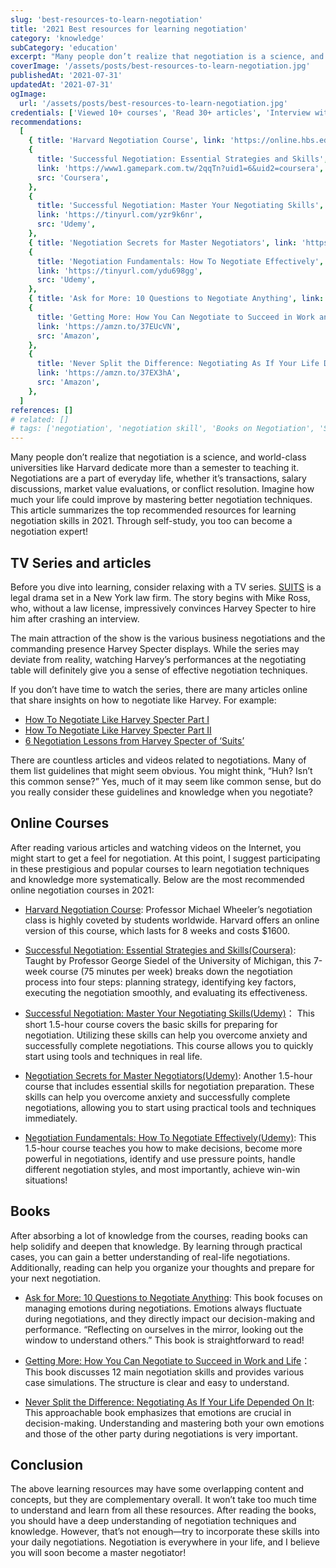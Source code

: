 ```yaml
---
slug: 'best-resources-to-learn-negotiation'
title: '2021 Best resources for learning negotiation'
category: 'knowledge'
subCategory: 'education'
excerpt: "Many people don’t realize that negotiation is a science, and world-class universities like Harvard dedicate more than a semester to teaching it. Negotiations are a part of everyday life, whether it’s transactions, salary discussions, market value evaluations, or conflict resolution. Imagine how much your life could improve by mastering better negotiation techniques. This article summarizes the top recommended resources for learning negotiation skills in 2021. Through self-study, you too can become a negotiation expert!"
coverImage: '/assets/posts/best-resources-to-learn-negotiation.jpg'
publishedAt: '2021-07-31'
updatedAt: '2021-07-31'
ogImage:
  url: '/assets/posts/best-resources-to-learn-negotiation.jpg'
credentials: ['Viewed 10+ courses', 'Read 30+ articles', 'Interview with 3 experts', 'Read 5 books']
recommendations:
  [
    { title: 'Harvard Negotiation Course', link: 'https://online.hbs.edu/courses/negotiation/', src: 'Harvard' },
    {
      title: 'Successful Negotiation: Essential Strategies and Skills',
      link: 'https://www1.gamepark.com.tw/2qqTn?uid1=6&uid2=coursera',
      src: 'Coursera',
    },
    {
      title: 'Successful Negotiation: Master Your Negotiating Skills',
      link: 'https://tinyurl.com/yzr9k6nr',
      src: 'Udemy',
    },
    { title: 'Negotiation Secrets for Master Negotiators', link: 'https://tinyurl.com/ygl3k6q6', src: 'Udemy' },
    {
      title: 'Negotiation Fundamentals: How To Negotiate Effectively',
      link: 'https://tinyurl.com/ydu698gg',
      src: 'Udemy',
    },
    { title: 'Ask for More: 10 Questions to Negotiate Anything', link: 'https://amzn.to/3g0SsLc', src: 'Amazon' },
    {
      title: 'Getting More: How You Can Negotiate to Succeed in Work and Life',
      link: 'https://amzn.to/37EUcVN',
      src: 'Amazon',
    },
    {
      title: 'Never Split the Difference: Negotiating As If Your Life Depended On It',
      link: 'https://amzn.to/37EX3hA',
      src: 'Amazon',
    },
  ]
references: []
# related: []
# tags: ['negotiation', 'negotiation skill', 'Books on Negotiation', 'Suits TV Series', 'Career Growth', 'Online Courses', 'Soft Skills]
---
```


Many people don’t realize that negotiation is a science, and world-class universities like Harvard dedicate more than a semester to teaching it. Negotiations are a part of everyday life, whether it’s transactions, salary discussions, market value evaluations, or conflict resolution. Imagine how much your life could improve by mastering better negotiation techniques. This article summarizes the top recommended resources for learning negotiation skills in 2021. Through self-study, you too can become a negotiation expert!

## TV Series and articles

Before you dive into learning, consider relaxing with a TV series. [SUITS](https://www.imdb.com/title/tt1632701/) is a legal drama set in a New York law firm. The story begins with Mike Ross, who, without a law license, impressively convinces Harvey Specter to hire him after crashing an interview.

The main attraction of the show is the various business negotiations and the commanding presence Harvey Specter displays. While the series may deviate from reality, watching Harvey’s performances at the negotiating table will definitely give you a sense of effective negotiation techniques.

If you don’t have time to watch the series, there are many articles online that share insights on how to negotiate like Harvey. For example:

* [How To Negotiate Like Harvey Specter Part I](https://www.linkedin.com/pulse/20140814142934-347559225-how-to-negotiate-like-harvey-specter/)
* [How To Negotiate Like Harvey Specter Part II](https://www.linkedin.com/pulse/20141204130253-347559225-how-to-negotiate-like-harvey-specter-part-ii/)
* [6 Negotiation Lessons from Harvey Specter of ‘Suits’](https://www.scotwork.com.au/negotiation-blog/2018/6-negotiation-lessons-from-harvey-spectre-of-suits/)

There are countless articles and videos related to negotiations. Many of them list guidelines that might seem obvious. You might think, “Huh? Isn’t this common sense?” Yes, much of it may seem like common sense, but do you really consider these guidelines and knowledge when you negotiate?

## Online Courses

After reading various articles and watching videos on the Internet, you might start to get a feel for negotiation. At this point, I suggest participating in these prestigious and popular courses to learn negotiation techniques and knowledge more systematically. Below are the most recommended online negotiation courses in 2021:

- [Harvard Negotiation Course](https://online.hbs.edu/courses/negotiation/): Professor Michael Wheeler’s negotiation class is highly coveted by students worldwide. Harvard offers an online version of this course, which lasts for 8 weeks and costs $1600.

- [Successful Negotiation: Essential Strategies and Skills(Coursera)](https://igamepark.biz/2qqTn?uid1=shareuhack): Taught by Professor George Siedel of the University of Michigan, this 7-week course (75 minutes per week) breaks down the negotiation process into four steps: planning strategy, identifying key factors, executing the negotiation smoothly, and evaluating its effectiveness.

- [Successful Negotiation: Master Your Negotiating Skills(Udemy)](https://tinyurl.com/yec4ydmx)： This short 1.5-hour course covers the basic skills for preparing for negotiation. Utilizing these skills can help you overcome anxiety and successfully complete negotiations. This course allows you to quickly start using tools and techniques in real life.

- [Negotiation Secrets for Master Negotiators(Udemy)](https://tinyurl.com/yeq5bpkt): Another 1.5-hour course that includes essential skills for negotiation preparation. These skills can help you overcome anxiety and successfully complete negotiations, allowing you to start using practical tools and techniques immediately.

- [Negotiation Fundamentals: How To Negotiate Effectively(Udemy)](https://tinyurl.com/ygvzgaat): This 1.5-hour course teaches you how to make decisions, become more powerful in negotiations, identify and use pressure points, handle different negotiation styles, and most importantly, achieve win-win situations!

## Books

After absorbing a lot of knowledge from the courses, reading books can help solidify and deepen that knowledge. By learning through practical cases, you can gain a better understanding of real-life negotiations. Additionally, reading can help you organize your thoughts and prepare for your next negotiation.

- [Ask for More: 10 Questions to Negotiate Anything](https://amzn.to/3g0SsLc): This book focuses on managing emotions during negotiations. Emotions always fluctuate during negotiations, and they directly impact our decision-making and performance. “Reflecting on ourselves in the mirror, looking out the window to understand others.” This book is straightforward to read!

- [Getting More: How You Can Negotiate to Succeed in Work and Life](https://amzn.to/37EUcVN)： This book discusses 12 main negotiation skills and provides various case simulations. The structure is clear and easy to understand.

- [Never Split the Difference: Negotiating As If Your Life Depended On It](https://amzn.to/37EX3hA): This approachable book emphasizes that emotions are crucial in decision-making. Understanding and mastering both your own emotions and those of the other party during negotiations is very important.

## Conclusion

The above learning resources may have some overlapping content and concepts, but they are complementary overall. It won’t take too much time to understand and learn from all these resources. After reading the books, you should have a deep understanding of negotiation techniques and knowledge. However, that’s not enough—try to incorporate these skills into your daily negotiations. Negotiation is everywhere in your life, and I believe you will soon become a master negotiator!